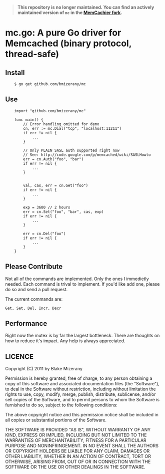 >**This repository is no longer maintained. You can find an actively maintained version 
>of `mc` in the [MemCachier fork](https://github.com/memcachier/mc).**

# mc.go: A pure Go driver for Memcached (binary protocol, thread-safe)

## Install

		$ go get github.com/bmizerany/mc

## Use

		import "github.com/bmizerany/mc"

		func main() {
			// Error handling omitted for demo
			cn, err := mc.Dial("tcp", "localhost:11211")
			if err != nil {
				...
			}

			// Only PLAIN SASL auth supported right now
			// See: http://code.google.com/p/memcached/wiki/SASLHowto
			err = cn.Auth("foo", "bar")
			if err != nil {
				...
			}
			

			val, cas, err = cn.Get("foo")
			if err != nil {
				...
			}

			exp = 3600 // 2 hours
			err = cn.Set("foo", "bar", cas, exp)
			if err != nil {
				...
			}

			err = cn.Del("foo")
			if err != nil {
				...
			}
		}

## Please Contribute

Not all of the commands are implemented. Only the ones I immedietly needed. Each command is
trival to implement. If you'd like add one, please do so and send a pull request.

The current commands are:

	Get, Set, Del, Incr, Decr

## Performance

Right now the mutex is by far the largest bottleneck. There are thoughts on how to reduce it's impact. Any help is always appreciated.

## LICENCE

Copyright (C) 2011 by Blake Mizerany

Permission is hereby granted, free of charge, to any person obtaining a copy
of this software and associated documentation files (the "Software"), to deal
in the Software without restriction, including without limitation the rights
to use, copy, modify, merge, publish, distribute, sublicense, and/or sell
copies of the Software, and to permit persons to whom the Software is
furnished to do so, subject to the following conditions:

The above copyright notice and this permission notice shall be included in
all copies or substantial portions of the Software.

THE SOFTWARE IS PROVIDED "AS IS", WITHOUT WARRANTY OF ANY KIND, EXPRESS OR
IMPLIED, INCLUDING BUT NOT LIMITED TO THE WARRANTIES OF MERCHANTABILITY,
FITNESS FOR A PARTICULAR PURPOSE AND NONINFRINGEMENT. IN NO EVENT SHALL THE
AUTHORS OR COPYRIGHT HOLDERS BE LIABLE FOR ANY CLAIM, DAMAGES OR OTHER
LIABILITY, WHETHER IN AN ACTION OF CONTRACT, TORT OR OTHERWISE, ARISING FROM,
OUT OF OR IN CONNECTION WITH THE SOFTWARE OR THE USE OR OTHER DEALINGS IN
THE SOFTWARE. 

